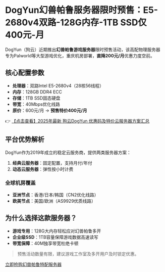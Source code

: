 # DogYun幻兽帕鲁服务器限时预售：E5-2680v4双路-128G内存-1TB SSD仅400元-月

DogYun（狗云）近期推出**幻兽帕鲁游戏服务器**限时预售活动，该高配物理服务器专为Palworld等大型游戏优化，重庆机房部署，**直降200元/月**优惠力度空前。

## 核心配置参数
- **处理器**：双路Intel E5-2680v4（28核56线程）
- **内存**：128GB DDR4 ECC
- **存储**：1TB SSD固态硬盘
- **带宽**：40Mbps优化线路
- **原价**：600元/月 → **预售特价400元/月**

👉 [【点击查看】2025年最新 狗云DogYun 优惠码及特价云服务器方案汇总](https://bit.ly/DogYun)

## 平台优势解析
DogYun作为2019年成立的稳定云服务商，提供两类服务器方案：
1. **经典云服务器**：固定配置，支持月付/年付
2. **动态云服务器**：弹性按小时计费

### 全球机房覆盖
- **亚洲节点**：香港/日本/韩国（CN2优化线路）
- **欧美节点**：美国/欧洲（AS9929优质线路）

## 为什么选择这款服务器？
- **游戏专用**：128G大内存轻松应对幻兽帕鲁多开
- **企业级SSD**：1TB容量保障游戏数据高速读写
- **带宽保障**：40M独享带宽杜绝卡顿

> 预售活动数量有限，建议游戏工作室及多开用户及时锁定优惠。

[立即抢购幻兽帕鲁特配服务器](https://bit.ly/DogYun)